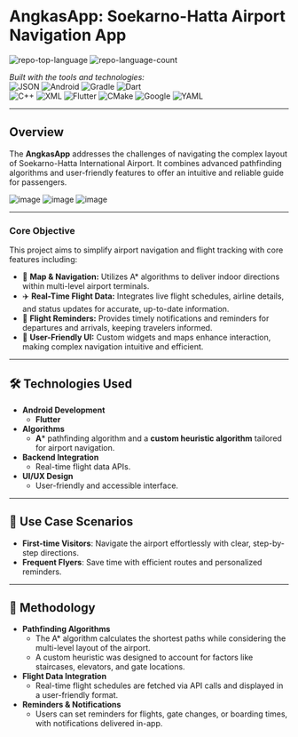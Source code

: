 # AngkasApp: Soekarno-Hatta Airport Navigation App 

![repo-top-language](https://img.shields.io/github/languages/top/zul-aji/AngkasApp?style=flat&color=0080ff)
![repo-language-count](https://img.shields.io/github/languages/count/zul-aji/AngkasApp?style=flat&color=0080ff)

*Built with the tools and technologies:*  
![JSON](https://img.shields.io/badge/JSON-000000.svg?style=flat&logo=JSON&logoColor=white)
![Android](https://img.shields.io/badge/Android-34A853.svg?style=flat&logo=Android&logoColor=white)
![Gradle](https://img.shields.io/badge/Gradle-02303A.svg?style=flat&logo=Gradle&logoColor=white)
![Dart](https://img.shields.io/badge/Dart-0175C2.svg?style=flat&logo=Dart&logoColor=white)  
![C++](https://img.shields.io/badge/C++-00599C.svg?style=flat&logo=C++&logoColor=white)
![XML](https://img.shields.io/badge/XML-005FAD.svg?style=flat&logo=XML&logoColor=white)
![Flutter](https://img.shields.io/badge/Flutter-02569B.svg?style=flat&logo=Flutter&logoColor=white)
![CMake](https://img.shields.io/badge/CMake-064F8C.svg?style=flat&logo=CMake&logoColor=white)
![Google](https://img.shields.io/badge/Google-4285F4.svg?style=flat&logo=Google&logoColor=white)
![YAML](https://img.shields.io/badge/YAML-CB171E.svg?style=flat&logo=YAML&logoColor=white)

---
## Overview
The **AngkasApp** addresses the challenges of navigating the complex layout of Soekarno-Hatta International Airport. It combines advanced pathfinding algorithms and user-friendly features to offer an intuitive and reliable guide for passengers. 

![image](https://github.com/user-attachments/assets/2a79f9e1-37e0-459c-8efb-c925b93d615d)
![image](https://github.com/user-attachments/assets/ab4c9e1c-c47a-4d90-b6fa-8db53947f26b)
![image](https://github.com/user-attachments/assets/8e959d1f-5948-49cd-b557-8a359fd0260f)

---
### Core Objective
This project aims to simplify airport navigation and flight tracking with core features including:
- 🧭 **Map & Navigation:** Utilizes A* algorithms to deliver indoor directions within multi-level airport terminals.
- ✈️ **Real-Time Flight Data:** Integrates live flight schedules, airline details, and status updates for accurate, up-to-date information.
- 🔔 **Flight Reminders:** Provides timely notifications and reminders for departures and arrivals, keeping travelers informed.
- 🎯 **User-Friendly UI:** Custom widgets and maps enhance interaction, making complex navigation intuitive and efficient.

---

## 🛠️ Technologies Used

- **Android Development**  
  - **Flutter**  
- **Algorithms**  
  - **A*** pathfinding algorithm and a **custom heuristic algorithm** tailored for airport navigation.
- **Backend Integration**  
  - Real-time flight data APIs.
- **UI/UX Design**  
  - User-friendly and accessible interface.  

---

## 🎯 Use Case Scenarios

- **First-time Visitors**: Navigate the airport effortlessly with clear, step-by-step directions.  
- **Frequent Flyers**: Save time with efficient routes and personalized reminders.  

---

## 📖 Methodology

- **Pathfinding Algorithms**  
  - The A* algorithm calculates the shortest paths while considering the multi-level layout of the airport.
  - A custom heuristic was designed to account for factors like staircases, elevators, and gate locations.
- **Flight Data Integration**  
  - Real-time flight schedules are fetched via API calls and displayed in a user-friendly format.
- **Reminders & Notifications**  
  - Users can set reminders for flights, gate changes, or boarding times, with notifications delivered in-app.

